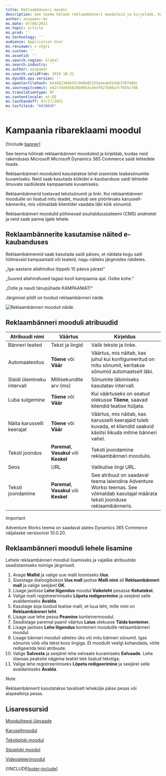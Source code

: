 ```yaml
---
title: Reklaambänneri moodul
description: See teema hõlmab reklaambänneri mooduleid ja kirjeldab, kuidas neid rakenduses Microsoft Microsoft Dynamics 365 Commerce saidi lehtedele lisada.
author: anupamar-ms
ms.date: 07/08/2021
ms.topic: article
ms.prod: ''
ms.technology: ''
audience: Application User
ms.reviewer: v-chgri
ms.custom: ''
ms.assetid: ''
ms.search.region: Global
ms.search.industry: ''
ms.author: anupamar
ms.search.validFrom: 2019-10-31
ms.dyn365.ops.version: ''
ms.openlocfilehash: b41692304635c968b02329adeab9145b3707dd6c
ms.sourcegitcommit: e42c7dd495829b0853cebdf827b86a7cf655cf86
ms.translationtype: HT
ms.contentlocale: et-EE
ms.lasthandoff: 07/17/2021
ms.locfileid: "6638045"
---
```

# <a name="promo-banner-module"></a>Kampaania ribareklaami moodul

[!include [banner](includes/banner.md)]

See teema hõlmab reklaambänneri mooduleid ja kirjeldab, kuidas neid rakenduses Microsoft Microsoft Dynamics 365 Commerce saidi lehtedele lisada.

Reklaambänneri mooduleid kasutatakse lehel sisemiste teabesõnumite kuvamiseks. Neid saab kasutada kõikidel e-kaubanduse saidi lehtedel ilmuvate saidiüleste kampaaniate kuvamiseks. 

Reklaambännerid toetavad tekstsõnumit ja linki. Kui reklaambänneri moodulile on lisatud mitu teadet, muutub see pöörlevaks karussell-bänneriks, mis võimaldab klientidel vaadata läbi kõik sõnumid. 

Reklaambänneri moodulid põhinevad sisuhaldussüsteemi (CMS) andmetel ja neid saab panna igale lehele.

## <a name="usage-examples-of-promo-banners-in-e-commerce"></a>Reklaambännerite kasutamise näited e-kaubanduses

Reklaambännereid saab kasutada saidi päises, et näidata kogu saiti hõlmavaid kampaaniaid või teateid, nagu näiteks järgmistes näidetes.

„Iga-aastane allahindlus lõppeb 10 päeva pärast”

„Suured allahindlused tagasi kooli kampaania ajal. Ostke kohe.”

„Ostle ja naudi tänupühade KAMPAANIAT!“ 

Järgmisel pildil on toodud reklaambänneri näide.

![Reklaambänneri mooduli näide.](./media/ecommerce-Promobanner.PNG)

## <a name="promo-banner-module-properties"></a>Reklaambänneri mooduli atribuudid

| Atribuudi nimi             | Väärtus                              | Kirjeldus |
|---------------------------|------------------------------------|-------------|
| Bänneri teated           | Tekst ja lingid                     | Valik tekste ja linke. |
| Automaatesitus                  | **Tõene** või **Väär**              | Väärtus, mis näitab, kas juhul kui konfigureeritud on mitu sõnumit, keritakse sõnumid automaatselt läbi. |
| Slaidi ülemineku intervall | Millisekundite arv (ms)      | Sõnumite läbimiseks kasutatav intervall. |
| Luba sulgemine             | **Tõene** või **Väär**              | Kui väärtuseks on seatud olekusse **Tõene**, saavad kliendid teatise hüljata. |
| Näita karusselli keerajat     | **Tõene** või **Väär**              | Väärtus, mis näitab, kas karusselli keerajaid tuleb kuvada, et kliendid saaksid käsitsi liikuda mitme bänneri vahel. |
| Teksti joondus            | **Paremal**, **Vasakul** või **Keskel** | Teksti joondamine reklaambänneri moodulis. |
| Seos                      | URL                              | Valikulise lingi URL. |
|Teksti joondamine             | **Paremal**, **Vasakul** või **Keskel** | See atribuut on saadaval teema laiendina Adventure Worksi teemas. See võimaldab kasutajal määrata teksti joonduse reklaamibänneris. |

> [!IMPORTANT]
> Adventure Works teema on saadaval alates Dynamics 365 Commerce väljalaske versioonist 10.0.20.

## <a name="add-a-promo-banner-module-to-a-page"></a>Reklaambänneri mooduli lehele lisamine 

Lehele reklaambänneri mooduli lisamiseks ja vajalike atribuutide seadistamiseks toimige järgmiselt.

1. Avage **Mallid** ja valige uue malli loomiseks **Uus**.
1. Sisestage dialoogiboksis **Uus mall** jaotise **Malli nimi** all **Reklaambänneri mall** ja valige seejärel **OK**.
1. Lisage jaotisse **Lehe liigendus** moodul **Vaikeleht** pesasse **Kehatekst**. 
1. Valige malli registreerimiseks **Lõpeta redigeerimine** ja seejärel selle avaldamiseks **Avalda**. 
1. Kasutage äsja loodud teatise malli, et luua leht, mille nimi on **Reklaambänneri leht**. 
1. Lisage uue lehe pessa **Peamine** konteinermoodul. 
1. Seadistage paremal paanil väärtus **Laius** olekusse **Täida konteiner**.
1. Lisage jaotises **Lehe liigendus** konteineri moodulile reklaambänneri moodul.
1. Lisage bänneri mooduli sätetes üks või mitu bänneri sõnumit. Igas sõnumis võib olla tekst koos lingiga. Et moodulit veelgi kohandada, võite redigeerida teisi atribuute.
1. Valige **Salvesta** ja seejärel lehe eelvaate kuvamiseks **Eelvaade**. Lehe ülaosas peaksite nägema teatist teie lisatud tekstiga.
1. Valige lehe registreerimiseks **Lõpeta redigeerimine** ja seejärel selle avaldamiseks **Avalda**.

> [!NOTE]
> Reklaambännerit kasutatakse tavaliselt lehekülje päise pesas või alapealkirja pesas.

## <a name="additional-resources"></a>Lisaressursid

[Mooduliteegi ülevaade](starter-kit-overview.md)

[Karusellmoodul](add-carousel.md)

[Tekstiploki moodul](add-content-rich-block.md)

[Sisuploki moodul](add-hero-module.md)

[Videopleierimoodul](add-video-player.md)


[!INCLUDE[footer-include](../includes/footer-banner.md)]
